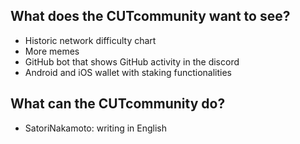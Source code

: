 ## What does the CUTcommunity want to see?

- Historic network difficulty chart
- More memes
- GitHub bot that shows GitHub activity in the discord
- Android and iOS wallet with staking functionalities


## What can the CUTcommunity do?

- SatoriNakamoto: writing in English
